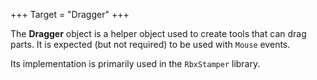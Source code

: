 +++
Target = "Dragger"
+++

The **Dragger** object is a helper object used to create tools that can drag parts. It is expected (but not required) to be used with `Mouse` events.Its implementation is primarily used in the `RbxStamper` library.
